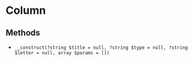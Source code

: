 # Column

## Methods

- `__construct(?string $title = null, ?string $type = null, ?string $letter = null, array $params = [])`

